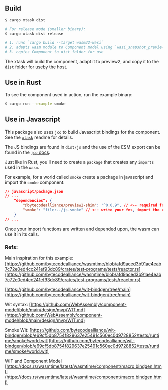 ## Build

```bash
$ cargo xtask dist

# For release mode (smaller binary):
$ cargo xtask dist release

# 1. runs `cargo build --target wasm32-wasi`
# 2. adapts wasm module to Component model using `wasi_snapshot_preview1`
# 3. copies Component to dist folder for use
```

The xtask will build the component, adapt it to preview2, and copy it to the `dist` folder for useby the host.

## Use in Rust

To see the component used in action, run the example binary:

```bash
$ cargo run --example smoke
```

## Use in Javascript

This package also uses `jco` to build Javascript bindings for the component. See the [`xtask`](/xtask) readme for details.

The JS bindings are found in `dist/js` and the use of the ESM export can be found in the [`jco` docs](https://github.com/bytecodealliance/jco).

Just like in Rust, you'll need to create a `package` that creates any `imports` used in the `wasm`.

For example, for a world called `smoke` create a package in javascript and import the `smoke` component:

```json
// javascript/package.json
// ...
	"dependencies": {
		"@bytecodealliance/preview2-shim": "^0.0.9", // <-- required for preview2
		"smoke": "file:../js-smoke" // <-- write your fns, import the component package
	}
// ...
```

Once your import functions are written and depended upon, the wasm can use it in its calls.

### Refs:

Main inspiration for this example:
[https://github.com/bytecodealliance/wasmtime/blob/afd9aced3b91ae4eab7c72e0ed4cc241ef93dc89/crates/test-programs/tests/reactor.rs](https://github.com/bytecodealliance/wasmtime/blob/afd9aced3b91ae4eab7c72e0ed4cc241ef93dc89/crates/test-programs/tests/reactor.rs)

[https://github.com/bytecodealliance/wit-bindgen/tree/main](https://github.com/bytecodealliance/wit-bindgen/tree/main)

Wit syntax:
[https://github.com/WebAssembly/component-model/blob/main/design/mvp/WIT.md](https://github.com/WebAssembly/component-model/blob/main/design/mvp/WIT.md)

Smoke Wit:
[https://github.com/bytecodealliance/wit-bindgen/blob/e69cf5db8754f829637e25491c560ec0d9728852/tests/runtime/smoke/world.wit](https://github.com/bytecodealliance/wit-bindgen/blob/e69cf5db8754f829637e25491c560ec0d9728852/tests/runtime/smoke/world.wit)

WIT and Component Model
[https://docs.rs/wasmtime/latest/wasmtime/component/macro.bindgen.html](https://docs.rs/wasmtime/latest/wasmtime/component/macro.bindgen.html)
